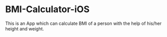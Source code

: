 # BMI-Calculator-iOS
This is an App which can calculate BMI of a person with the help of his/her height and weight.
